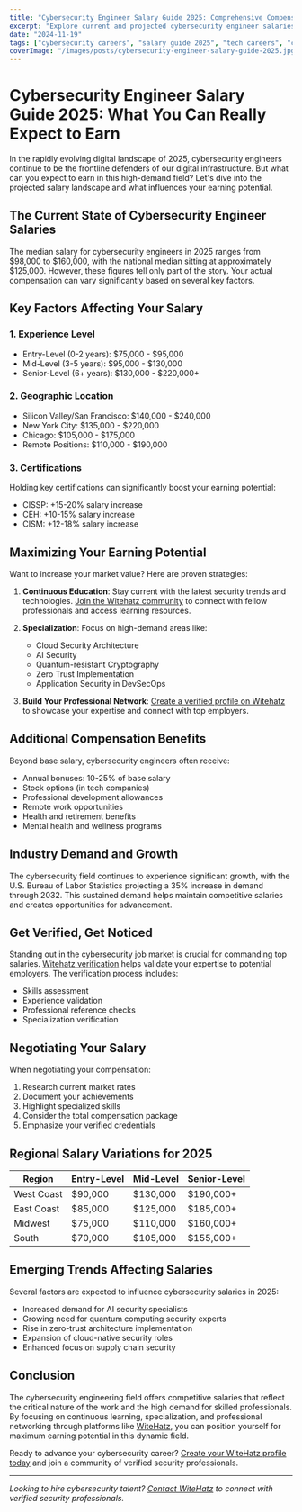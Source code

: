 ```yaml
---
title: "Cybersecurity Engineer Salary Guide 2025: Comprehensive Compensation Analysis"
excerpt: "Explore current and projected cybersecurity engineer salaries, factors affecting compensation, and how to maximize your earning potential in 2025."
date: "2024-11-19"
tags: ["cybersecurity careers", "salary guide 2025", "tech careers", "cybersecurity jobs"]
coverImage: "/images/posts/cybersecurity-engineer-salary-guide-2025.jpg"
---
```


# Cybersecurity Engineer Salary Guide 2025: What You Can Really Expect to Earn

In the rapidly evolving digital landscape of 2025, cybersecurity engineers continue to be the frontline defenders of our digital infrastructure. But what can you expect to earn in this high-demand field? Let's dive into the projected salary landscape and what influences your earning potential.

## The Current State of Cybersecurity Engineer Salaries

The median salary for cybersecurity engineers in 2025 ranges from $98,000 to $160,000, with the national median sitting at approximately $125,000. However, these figures tell only part of the story. Your actual compensation can vary significantly based on several key factors.

## Key Factors Affecting Your Salary

### 1. Experience Level
* Entry-Level (0-2 years): $75,000 - $95,000
* Mid-Level (3-5 years): $95,000 - $130,000
* Senior-Level (6+ years): $130,000 - $220,000+

### 2. Geographic Location
* Silicon Valley/San Francisco: $140,000 - $240,000
* New York City: $135,000 - $220,000
* Chicago: $105,000 - $175,000
* Remote Positions: $110,000 - $190,000

### 3. Certifications
Holding key certifications can significantly boost your earning potential:
* CISSP: +15-20% salary increase
* CEH: +10-15% salary increase
* CISM: +12-18% salary increase

## Maximizing Your Earning Potential

Want to increase your market value? Here are proven strategies:

1. **Continuous Education**: Stay current with the latest security trends and technologies. [Join the Witehatz community](https://witehatz.com/community) to connect with fellow professionals and access learning resources.

2. **Specialization**: Focus on high-demand areas like:
   * Cloud Security Architecture
   * AI Security
   * Quantum-resistant Cryptography
   * Zero Trust Implementation
   * Application Security in DevSecOps

3. **Build Your Professional Network**: [Create a verified profile on Witehatz](https://witehatz.com/signup) to showcase your expertise and connect with top employers.

## Additional Compensation Benefits

Beyond base salary, cybersecurity engineers often receive:
* Annual bonuses: 10-25% of base salary
* Stock options (in tech companies)
* Professional development allowances
* Remote work opportunities
* Health and retirement benefits
* Mental health and wellness programs

## Industry Demand and Growth

The cybersecurity field continues to experience significant growth, with the U.S. Bureau of Labor Statistics projecting a 35% increase in demand through 2032. This sustained demand helps maintain competitive salaries and creates opportunities for advancement.

## Get Verified, Get Noticed

Standing out in the cybersecurity job market is crucial for commanding top salaries. [Witehatz verification](https://witehatz.com/verification) helps validate your expertise to potential employers. The verification process includes:
* Skills assessment
* Experience validation
* Professional reference checks
* Specialization verification

## Negotiating Your Salary

When negotiating your compensation:
1. Research current market rates
2. Document your achievements
3. Highlight specialized skills
4. Consider the total compensation package
5. Emphasize your verified credentials

## Regional Salary Variations for 2025

| Region      | Entry-Level | Mid-Level  | Senior-Level |
|-------------|-------------|------------|--------------|
| West Coast  | $90,000     | $130,000   | $190,000+   |
| East Coast  | $85,000     | $125,000   | $185,000+   |
| Midwest     | $75,000     | $110,000   | $160,000+   |
| South       | $70,000     | $105,000   | $155,000+   |

## Emerging Trends Affecting Salaries

Several factors are expected to influence cybersecurity salaries in 2025:
* Increased demand for AI security specialists
* Growing need for quantum computing security experts
* Rise in zero-trust architecture implementation
* Expansion of cloud-native security roles
* Enhanced focus on supply chain security

## Conclusion

The cybersecurity engineering field offers competitive salaries that reflect the critical nature of the work and the high demand for skilled professionals. By focusing on continuous learning, specialization, and professional networking through platforms like [WiteHatz](https://witehatz.com), you can position yourself for maximum earning potential in this dynamic field.

Ready to advance your cybersecurity career? [Create your WiteHatz profile today](https://witehatz.com/signup) and join a community of verified security professionals.

---

*Looking to hire cybersecurity talent? [Contact WiteHatz](https://witehatz.com/contact) to connect with verified security professionals.*